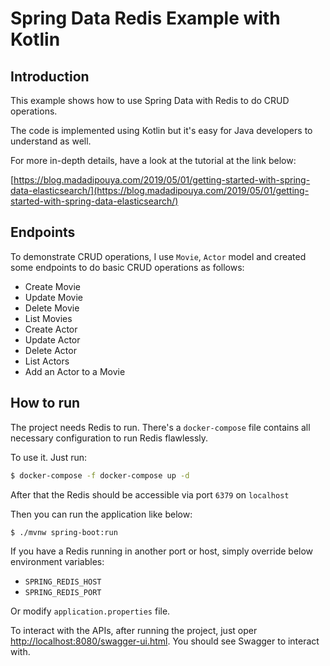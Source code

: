 # Spring Data Redis Example with Kotlin

## Introduction

This example shows how to use Spring Data with Redis to do CRUD operations. 

The code is implemented using Kotlin but it's easy for Java developers to understand as well.

For more in-depth details, have a look at the tutorial at the link below:

[https://blog.madadipouya.com/2019/05/01/getting-started-with-spring-data-elasticsearch/](https://blog.madadipouya.com/2019/05/01/getting-started-with-spring-data-elasticsearch/)

## Endpoints

To demonstrate CRUD operations, I use `Movie`, `Actor` model and created some endpoints to do basic CRUD operations as follows:

- Create Movie
- Update Movie
- Delete Movie
- List Movies
- Create Actor
- Update Actor
- Delete Actor
- List Actors
- Add an Actor to a Movie 
 
## How to run

The project needs Redis to run. There's a `docker-compose` file contains all necessary configuration to run Redis flawlessly.

To use it. Just run:

```bash
$ docker-compose -f docker-compose up -d
``` 

After that the Redis should be accessible via port `6379` on `localhost` 

Then you can run the application like below:

```bash
$ ./mvnw spring-boot:run
```

If you have a Redis running in another port or host, simply override below environment variables:

- `SPRING_REDIS_HOST`
- `SPRING_REDIS_PORT`

Or modify `application.properties` file.

To interact with the APIs, after running the project, just oper [http://localhost:8080/swagger-ui.html](http://localhost:8080/swagger-ui.html). You should see Swagger to interact with.